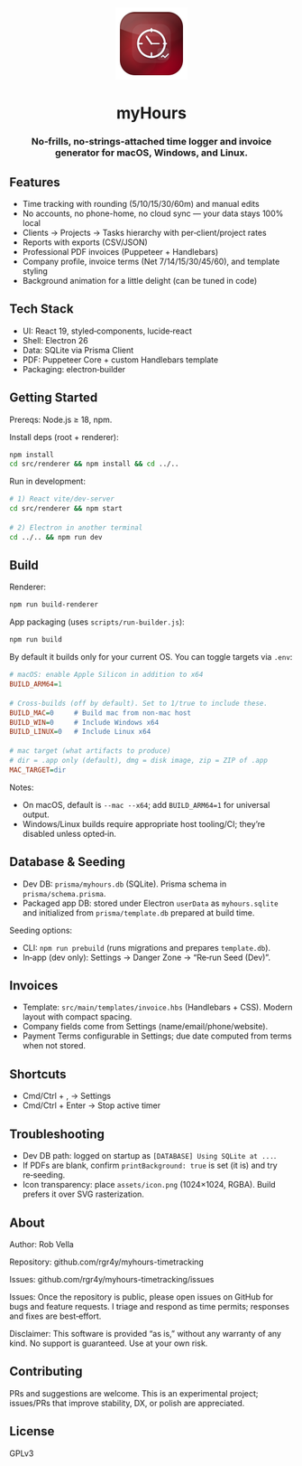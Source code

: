 <div align="center">

<img src="assets/icon.png" alt="myHours App Icon" width="128" height="128">

# myHours

### No‑frills, no‑strings‑attached time logger and invoice generator for macOS, Windows, and Linux.

</div>

## Features

- Time tracking with rounding (5/10/15/30/60m) and manual edits
- No accounts, no phone-home, no cloud sync — your data stays 100% local
- Clients → Projects → Tasks hierarchy with per‑client/project rates
- Reports with exports (CSV/JSON)
- Professional PDF invoices (Puppeteer + Handlebars)
- Company profile, invoice terms (Net 7/14/15/30/45/60), and template styling
- Background animation for a little delight (can be tuned in code)

## Tech Stack

- UI: React 19, styled‑components, lucide‑react
- Shell: Electron 26
- Data: SQLite via Prisma Client
- PDF: Puppeteer Core + custom Handlebars template
- Packaging: electron‑builder

## Getting Started

Prereqs: Node.js ≥ 18, npm.

Install deps (root + renderer):

```bash
npm install
cd src/renderer && npm install && cd ../..
```

Run in development:

```bash
# 1) React vite/dev-server
cd src/renderer && npm start

# 2) Electron in another terminal
cd ../.. && npm run dev
```

## Build

Renderer:

```bash
npm run build-renderer
```

App packaging (uses `scripts/run-builder.js`):

```bash
npm run build
```

By default it builds only for your current OS. You can toggle targets via `.env`:

```ini
# macOS: enable Apple Silicon in addition to x64
BUILD_ARM64=1

# Cross‑builds (off by default). Set to 1/true to include these.
BUILD_MAC=0     # Build mac from non‑mac host
BUILD_WIN=0     # Include Windows x64
BUILD_LINUX=0   # Include Linux x64

# mac target (what artifacts to produce)
# dir = .app only (default), dmg = disk image, zip = ZIP of .app
MAC_TARGET=dir
```

Notes:

- On macOS, default is `--mac --x64`; add `BUILD_ARM64=1` for universal output.
- Windows/Linux builds require appropriate host tooling/CI; they’re disabled unless opted‑in.

## Database & Seeding

- Dev DB: `prisma/myhours.db` (SQLite). Prisma schema in `prisma/schema.prisma`.
- Packaged app DB: stored under Electron `userData` as `myhours.sqlite` and initialized from `prisma/template.db` prepared at build time.

Seeding options:

- CLI: `npm run prebuild` (runs migrations and prepares `template.db`).
- In‑app (dev only): Settings → Danger Zone → “Re‑run Seed (Dev)”.

## Invoices

- Template: `src/main/templates/invoice.hbs` (Handlebars + CSS). Modern layout with compact spacing.
- Company fields come from Settings (name/email/phone/website).
- Payment Terms configurable in Settings; due date computed from terms when not stored.

## Shortcuts

- Cmd/Ctrl + , → Settings
- Cmd/Ctrl + Enter → Stop active timer

## Troubleshooting

- Dev DB path: logged on startup as `[DATABASE] Using SQLite at ...`.
- If PDFs are blank, confirm `printBackground: true` is set (it is) and try re‑seeding.
- Icon transparency: place `assets/icon.png` (1024×1024, RGBA). Build prefers it over SVG rasterization.

## About

Author: Rob Vella

Repository: github.com/rgr4y/myhours-timetracking

Issues: github.com/rgr4y/myhours-timetracking/issues

Issues: Once the repository is public, please open issues on GitHub for bugs and feature requests. I triage and respond as time permits; responses and fixes are best‑effort.

Disclaimer: This software is provided “as is,” without any warranty of any kind. No support is guaranteed. Use at your own risk.

## Contributing

PRs and suggestions are welcome. This is an experimental project; issues/PRs that improve stability, DX, or polish are appreciated.

## License

GPLv3
